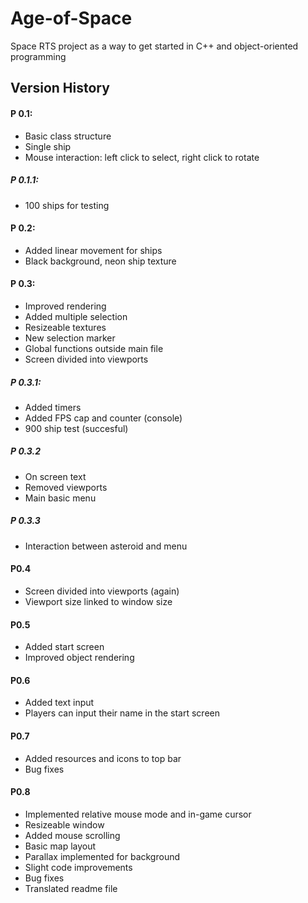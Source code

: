 # Age-of-Space

Space RTS project as a way to get started in C++ and object-oriented programming

## Version History

#### P 0.1:
- Basic class structure
- Single ship
- Mouse interaction: left click to select, right click to rotate

##### P 0.1.1:
- 100 ships for testing

#### P 0.2:
- Added linear movement for ships
- Black background, neon ship texture

#### P 0.3:
- Improved rendering
- Added multiple selection
- Resizeable textures
- New selection marker
- Global functions outside main file
- Screen divided into viewports

##### P 0.3.1:
- Added timers
- Added FPS cap and counter (console)
- 900 ship test (succesful)

##### P 0.3.2
- On screen text
- Removed viewports
- Main basic menu

##### P 0.3.3
- Interaction between asteroid and menu

#### P0.4
- Screen divided into viewports (again)
- Viewport size linked to window size

#### P0.5
- Added start screen
- Improved object rendering

#### P0.6
- Added text input
- Players can input their name in the start screen

#### P0.7
- Added resources and icons to top bar
- Bug fixes

#### P0.8
- Implemented relative mouse mode and in-game cursor
- Resizeable window
- Added mouse scrolling
- Basic map layout
- Parallax implemented for background
- Slight code improvements
- Bug fixes
- Translated readme file
